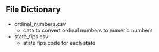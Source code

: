 ## File Dictionary

- ordinal_numbers.csv
  - data to convert ordinal numbers to numeric numbers
- state_fips.csv
  - state fips code for each state
